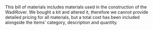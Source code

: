 This bill of materials includes materials used in the construction of the WadiRover. We bought a kit and altered it, therefore we cannot provide detailed pricing for all materials, but a total cost has been included alongside the items' category, description and quantity.
